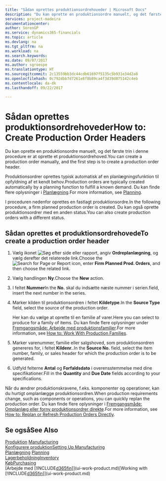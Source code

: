 ```yaml
---
title: "Sådan oprettes produktionsordrehoveder | Microsoft Docs"
description: "Du kan oprette en produktionsordre manuelt, og det første trin i denne procedure er at oprette et produktionsordrehoved."
services: project-madeira
documentationcenter: 
author: SorenGP
ms.service: dynamics365-financials
ms.topic: article
ms.devlang: na
ms.tgt_pltfrm: na
ms.workload: na
ms.search.keywords: 
ms.date: 09/07/2017
ms.author: sgroespe
ms.translationtype: HT
ms.sourcegitcommit: 2c13559bb3dc44cdb61697f5135c5b931e34d2a8
ms.openlocfilehash: 0c792dbb7d7261e8f8b89ca4f3d39d875142c4eb
ms.contentlocale: da-dk
ms.lasthandoff: 09/22/2017

---
```

# <a name="how-to-create-production-order-headers"></a><span data-ttu-id="a71cd-103">Sådan oprettes produktionsordrehoveder</span><span class="sxs-lookup"><span data-stu-id="a71cd-103">How to: Create Production Order Headers</span></span>
<span data-ttu-id="a71cd-104">Du kan oprette en produktionsordre manuelt, og det første trin i denne procedure er at oprette et produktionsordrehoved.</span><span class="sxs-lookup"><span data-stu-id="a71cd-104">You can create a production order manually, and the first step is to create a production order header.</span></span>

<span data-ttu-id="a71cd-105">Produktionsordrer oprettes typisk automatisk af en planlægningsfunktion til opfyldning af et kendt behov.</span><span class="sxs-lookup"><span data-stu-id="a71cd-105">Production orders are typically created automatically by a planning function to fulfill a known demand.</span></span> <span data-ttu-id="a71cd-106">Du kan finde flere oplysninger i [Planlægning](production-planning.md).</span><span class="sxs-lookup"><span data-stu-id="a71cd-106">For more information, see [Planning](production-planning.md).</span></span>   

<span data-ttu-id="a71cd-107">I proceduren nedenfor oprettes en fastlagt produktionsordre.</span><span class="sxs-lookup"><span data-stu-id="a71cd-107">In the following procedure, a firm planned production order is created.</span></span> <span data-ttu-id="a71cd-108">Du kan også oprette produktionsordrer med en anden status.</span><span class="sxs-lookup"><span data-stu-id="a71cd-108">You can also create production orders with a different status.</span></span>  

## <a name="to-create-a-production-order-header"></a><span data-ttu-id="a71cd-109">Sådan oprettes et produktionsordrehovede</span><span class="sxs-lookup"><span data-stu-id="a71cd-109">To create a production order header</span></span>  
1.  <span data-ttu-id="a71cd-110">Vælg ikonet ![Søg efter side eller rapport](media/ui-search/search_small.png "Ikonet Søg efter side eller rapport"), angiv **Ordreplanlægning**, og vælg derefter det relaterede link.</span><span class="sxs-lookup"><span data-stu-id="a71cd-110">Choose the ![Search for Page or Report](media/ui-search/search_small.png "Search for Page or Report icon") icon, enter **Firm Planned Prod. Orders**, and then choose the related link.</span></span>  
2.  <span data-ttu-id="a71cd-111">Vælg handlingen **Ny**.</span><span class="sxs-lookup"><span data-stu-id="a71cd-111">Choose the **New** action.</span></span>  
3.  <span data-ttu-id="a71cd-112">I feltet **Nummer**</span><span class="sxs-lookup"><span data-stu-id="a71cd-112">In the **No.**</span></span> <span data-ttu-id="a71cd-113">skal du indsætte næste nummer i serien.</span><span class="sxs-lookup"><span data-stu-id="a71cd-113">field, insert the next number in the series.</span></span>  
4.  <span data-ttu-id="a71cd-114">Marker kilden til produktionsordren i feltet **Kildetype**.</span><span class="sxs-lookup"><span data-stu-id="a71cd-114">In the **Source Type** field, select the source of the production order.</span></span>

    <span data-ttu-id="a71cd-115">Her kan du vælge at oprette til en familie af varer.</span><span class="sxs-lookup"><span data-stu-id="a71cd-115">Here you can select to produce for a family of items.</span></span> <span data-ttu-id="a71cd-116">Du kan finde flere oplysninger under [Fremgangsmåde: Arbejde med produktionsfamilier](production-how-work-family.md).</span><span class="sxs-lookup"><span data-stu-id="a71cd-116">For more information, see [How to: Work With Production Families](production-how-work-family.md).</span></span>
5.  <span data-ttu-id="a71cd-117">Marker varenummer, familie eller salgshoved, som produktionsordren genereres for, i feltet **Kildenr.**.</span><span class="sxs-lookup"><span data-stu-id="a71cd-117">In the **Source No.** field, select the item number, family, or sales header for which the production order is to be generated.</span></span>  
6.  <span data-ttu-id="a71cd-118">Udfyld felterne **Antal** og **Forfaldsdato** i overensstemmelse med dine specifikationer.</span><span class="sxs-lookup"><span data-stu-id="a71cd-118">Fill in the **Quantity** and **Due Date** fields according to your specifications.</span></span>  

<span data-ttu-id="a71cd-119">Når du ændrer produktionskravene, f.eks. komponenter og operationer, kan du hurtigt omplanlægge produktionsordren.</span><span class="sxs-lookup"><span data-stu-id="a71cd-119">When production requirements change, such as components or operations, you can quickly replan the production order.</span></span> <span data-ttu-id="a71cd-120">Du kan finde flere oplysninger i [Fremgangsmåde: Omplanlæg eller forny produktionsordrer direkte](production-how-to-replan-refresh-production-orders.md).</span><span class="sxs-lookup"><span data-stu-id="a71cd-120">For more information, see [How to: Replan or Refresh Production Orders Directly](production-how-to-replan-refresh-production-orders.md).</span></span> 

## <a name="see-also"></a><span data-ttu-id="a71cd-121">Se også</span><span class="sxs-lookup"><span data-stu-id="a71cd-121">See Also</span></span>  
<span data-ttu-id="a71cd-122">[Produktion](production-manage-manufacturing.md)  </span><span class="sxs-lookup"><span data-stu-id="a71cd-122">[Manufacturing](production-manage-manufacturing.md)  </span></span>  
[<span data-ttu-id="a71cd-123">Konfigurere produktion</span><span class="sxs-lookup"><span data-stu-id="a71cd-123">Setting Up Manufacturing</span></span>](production-configure-production-processes.md)  
<span data-ttu-id="a71cd-124">[Planlægning](production-planning.md)    </span><span class="sxs-lookup"><span data-stu-id="a71cd-124">[Planning](production-planning.md)    </span></span>  
[<span data-ttu-id="a71cd-125">Lagerbeholdning</span><span class="sxs-lookup"><span data-stu-id="a71cd-125">Inventory</span></span>](inventory-manage-inventory.md)  
[<span data-ttu-id="a71cd-126">Køb</span><span class="sxs-lookup"><span data-stu-id="a71cd-126">Purchasing</span></span>](purchasing-manage-purchasing.md)  
<span data-ttu-id="a71cd-127">[Arbejde med [!INCLUDE[d365fin](includes/d365fin_md.md)]](ui-work-product.md)</span><span class="sxs-lookup"><span data-stu-id="a71cd-127">[Working with [!INCLUDE[d365fin](includes/d365fin_md.md)]](ui-work-product.md)</span></span>

